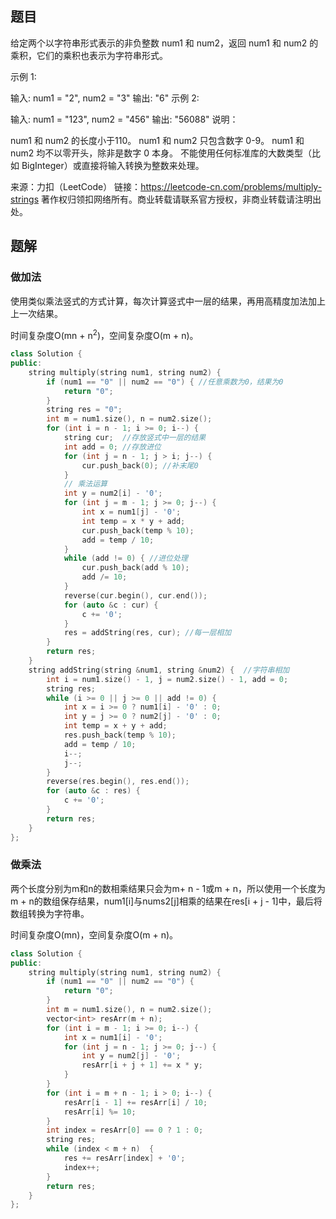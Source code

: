 ## 题目

给定两个以字符串形式表示的非负整数 num1 和 num2，返回 num1 和 num2 的乘积，它们的乘积也表示为字符串形式。

示例 1:

输入: num1 = "2", num2 = "3"
输出: "6"
示例 2:

输入: num1 = "123", num2 = "456"
输出: "56088"
说明：

num1 和 num2 的长度小于110。
num1 和 num2 只包含数字 0-9。
num1 和 num2 均不以零开头，除非是数字 0 本身。
不能使用任何标准库的大数类型（比如 BigInteger）或直接将输入转换为整数来处理。

来源：力扣（LeetCode）
链接：https://leetcode-cn.com/problems/multiply-strings
著作权归领扣网络所有。商业转载请联系官方授权，非商业转载请注明出处。

## 题解

### 做加法

使用类似乘法竖式的方式计算，每次计算竖式中一层的结果，再用高精度加法加上上一次结果。

时间复杂度O(mn + n<sup>2</sup>)，空间复杂度O(m + n)。

```c++
class Solution {
public:
    string multiply(string num1, string num2) {
        if (num1 == "0" || num2 == "0") { //任意乘数为0，结果为0
            return "0";
        }
        string res = "0";
        int m = num1.size(), n = num2.size();
        for (int i = n - 1; i >= 0; i--) {
            string cur;  //存放竖式中一层的结果
            int add = 0; //存放进位
            for (int j = n - 1; j > i; j--) {
                cur.push_back(0); //补末尾0
            }
            // 乘法运算
            int y = num2[i] - '0';
            for (int j = m - 1; j >= 0; j--) {
                int x = num1[j] - '0';
                int temp = x * y + add;
                cur.push_back(temp % 10);
                add = temp / 10;
            }
            while (add != 0) { //进位处理
                cur.push_back(add % 10);
                add /= 10;
            }
            reverse(cur.begin(), cur.end());
            for (auto &c : cur) {
                c += '0';
            }
            res = addString(res, cur); //每一层相加
        }
        return res;
    }
    string addString(string &num1, string &num2) {  //字符串相加
        int i = num1.size() - 1, j = num2.size() - 1, add = 0;
        string res;
        while (i >= 0 || j >= 0 || add != 0) {
            int x = i >= 0 ? num1[i] - '0' : 0;
            int y = j >= 0 ? num2[j] - '0' : 0;
            int temp = x + y + add;
            res.push_back(temp % 10);
            add = temp / 10;
            i--;
            j--;
        }
        reverse(res.begin(), res.end());
        for (auto &c : res) {
            c += '0';
        }
        return res;
    }
};
```

###  做乘法

两个长度分别为m和n的数相乘结果只会为m+ n - 1或m + n，所以使用一个长度为m + n的数组保存结果，num1[i]与nums2[j]相乘的结果在res[i + j - 1]中，最后将数组转换为字符串。

时间复杂度O(mn)，空间复杂度O(m + n)。

```c++
class Solution {
public:
    string multiply(string num1, string num2) {
        if (num1 == "0" || num2 == "0") {
            return "0";
        }
        int m = num1.size(), n = num2.size();
        vector<int> resArr(m + n);
        for (int i = m - 1; i >= 0; i--) {
            int x = num1[i] - '0';
            for (int j = n - 1; j >= 0; j--) {
                int y = num2[j] - '0';
                resArr[i + j + 1] += x * y;
            }
        }
        for (int i = m + n - 1; i > 0; i--) {
            resArr[i - 1] += resArr[i] / 10;
            resArr[i] %= 10;
        }
        int index = resArr[0] == 0 ? 1 : 0;
        string res;
        while (index < m + n)  {
            res += resArr[index] + '0';
            index++;
        }
        return res;
    }
};
```

